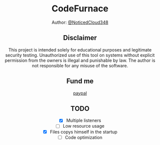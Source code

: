 <div align="center">

# CodeFurnace

Author: [@NoticedCloud348](https://github.com/NoticedCloud348)

## Disclaimer

This project is intended solely for educational purposes and legitimate security testing. Unauthorized use of this tool on systems without explicit permission from the owners is illegal and punishable by law. The author is not responsible for any misuse of the software.

## Fund me
<a href="https://paypal.me/NoticedCloud?country.x=IT&locale.x=it_IT">paypal</a>

## TODO

- [x] Multiple listeners
- [ ] Low resource usage
- [x] Files copys himself in the startup
- [ ] Code optimization